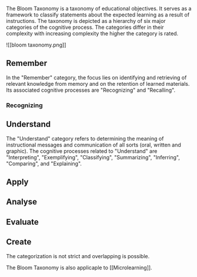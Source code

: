 The Bloom Taxonomy is a taxonomy of educational objectives. It serves as a framework to classify statements about the expected learning as a result of instructions. The taxonomy is depicted as a hierarchy of six major categories of the cognitive process. The categories differ in their complexity with increasing complexity the higher the category is rated.

![[bloom taxonomy.png]]

## Remember
In the "Remember" category, the focus lies on identifying and retrieving of relevant knowledge from memory and on the retention of learned materials. Its associated cognitive processes are "Recognizing" and "Recalling".
### Recognizing


## Understand
The "Understand" category refers to determining the meaning of instructional messages and communication of all sorts (oral, written and graphic). The cognitive processes related to "Understand" are "Interpreting", "Exemplifying", "Classifying", "Summarizing", "Inferring", "Comparing", and "Explaining".
## Apply
## Analyse
## Evaluate
## Create

The categorization is not strict and overlapping is possible.

The Bloom Taxonomy is also applicaple to [[Microlearning]].